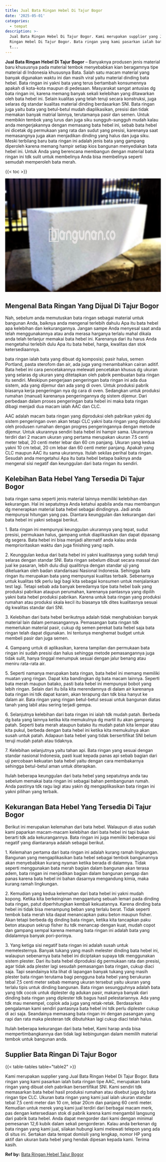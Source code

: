 ```yaml
---
title: Jual Bata Ringan Hebel Di Tajur Bogor
date: '2025-05-01'
categories:
  - tempat
description: >-
  Jual Bata Ringan Hebel Di Tajur Bogor. Kami merupakan supplier yang Jual Bata
  Ringan Hebel Di Tajur Bogor. Bata ringan yang kami pasarkan ialah bata ringan
  t...
---
```


**Jual Bata Ringan Hebel Di Tajur Bogor** – Banyaknya produsen jenis material baru khususnya pada material tembok menyebabkan kian beragamnya tipe material di Indonesia khususnya Bata. Salah satu macam material yang banyak digunakan waktu ini dan masih viral yaitu material dinding bata hebel. Bata ringan ini yakni bata yang terus bertambah konsumennya apakah di kota-kota maupun di pedesaan. Masyarakat sangat antusias dg bata ringan ini, karena memang banyak sekali kelebihan yang ditawarkan oleh bata hebel ini. Selain kualitas yang telah teruji secara konstruksi, juga selaras dg standar kualitas material dinding berdasarkan SNI. Bata ringan juga yaitu bata yang betul-betul mudah diaplikasikan, presisi dan tidak memakan banyak matrial lainnya, terutamanya pasir dan semen. Untuk membikin tembok yang lurus dan juga siku sungguh-sungguh mudah kalau anda mengerjakannya dengan memasang bata hebel ini, sebab bata hebel ini dicetak dg permukaan yang rata dan sudut yang presisi, karenanya saat memasangnya juga akan menjadikan dinding yang halus dan juga siku. Meski terbilang baru bata ringan ini adalah jenis bata yang gampang diperoleh karena memang hampir setiap kios bangunan menyediakan bata hebel ini. Untuk Anda yang berencana membangun dengan material bata ringan ini tdk sulit untuk membelinya Anda bisa membelinya seperti semudah memperoleh bata merah.

{{< toc >}}

![Jual Bata Ringan Hebel Di Tajur Bogor](/images/jual-hebel-murah-09.png)

## Mengenal Bata Ringan Yang Dijual Di Tajur Bogor

Nah, sebelum anda memutuskan bata ringan sebagai material untuk bangunan Anda, baiknya anda mengenal terlebih dahulu Apa itu bata hebel apa kelebihan dan kekurangannya. Jangan sampe Anda menyesal saat anda telah menggunakannya atau anda merasa harganya terlalu mahal dikala anda telah terlanjur memakai bata hebel ini. Karenanya dari itu harus Anda mengetahui terlebih dulu Apa itu bata hebel, harga, kwalitas dan stok ketersediaannya.

bata ringan ialah bata yang dibuat dg komposisi; pasir halus, semen Portland, pasta sterofom dan air, ada juga yang menambahkan cairan aditif. Bata hebel ini cara pencetakannya melewati pencetakan khusus dg ukuran yang selaras dg ukuran yang ditetapkan oleh pabrik pembuatan bata ringan itu sendiri. Meskipun pengerjaan pengeringan bata ringan ini ada dua sistem, ada yang dijemur dan ada yang di oven. Untuk produksi pabrik biasanya kerja pengeringan nya dg cara di oven. Sedangkan untuk produksi rumahan (manual) karenanya pengeringannya dg sistem dijemur. Dari perbedaan dalam proses pengeringan bata hebel ini maka bata ringan dibagi menjadi dua macam ialah AAC dan CLC.

AAC adalah macam bata ringan yang diproduksi oleh pabrikan yakni dg sistem pengeringan oven akan tetapi CLC yakni bata ringan yang diproduksi oleh produsen rumahan dengan progres pengeringannya dengan metode dijemur. Untuk ukurannya sendiri bata hebel ini hampir sama. Ukurannya terdiri dari 2 macam ukuran yang pertama merupakan ukuran 7.5 centi meter tebal, 20 centi meter lebar dan 60 cm panjang. Ukuran yang kedua yakni 10 cm tebal, 20 cm lebar dan 60 centi meter panjang. Apakah yang CLC maupun AAC itu sama ukurannya. Itulah sekilas perihal bata ringan. Sesudah anda mengetahui Apa itu bata hebel betapa baiknya anda mengenal sisi negatif dan keunggulan dari bata ringan itu sendiri.

## Kelebihan Bata Hebel Yang Tersedia Di Tajur Bogor

bata ringan sama seperti jenis material lainnya memiliki kelebihan dan kekurangan. Hal ini sepatutnya Anda ketahui apabila anda mau membangun dg menerapkan material bata hebel sebagai dindingnya. Jadi anda mempunyai hitungan yang pas. Diantara keunggulan dan kekurangan dari bata hebel ini yakni sebagai berikut.

1\. Bata ringan ini mempunyai keunggulan ukurannya yang tepat, sudut presisi, permukaan halus, gampang untuk diaplikasikan dan dapat dipasang dg segera. Bata hebel ini bisa menjadi alternatif anda kalau anda memprioritaskan waktu dan juga finishing yang rapih.

2\. Keunggulan kedua dari bata hebel ini yakni kualitasnya yang sudah teruji selaras dengan standar SNI. Bata ringan sebelum dibuat secara massal dan jual ke pasaran, lebih dulu diuji qualitinya dengan standar uji yang dikeluarkan oleh badan standarisasi Nasional Indonesia. Sehingga bata ringan itu merupakan bata yang mempunyai kualitas terbaik. Sebenarnya untuk kualitas tdk perlu lagi bagi kita sebagai konsumen untuk menjalankan test lagi. Tetapi sebab ada banyak beredarnya tipe bata hebel baik yang produksi pabrikan ataupun perumahan, karenanya pantasnya yang dipilih yakni bata hebel produksi pabrikan. Karena untuk bata ringan yang produksi rumahan atau produksi skala kecil itu biasanya tdk dites kualitasnya sesuai dg kwalitas standar dari SNI.

3\. Kelebihan dari bata hebel berikutnya adalah tidak menghabiskan banyak material lain dalam pemasangannya. Pemasangan bata ringan tdk memerlukan material pasir, cukup dg semen perekat bata hebel saja bata ringan telah dapat digunakan. Ini tentunya menghemat budget untuk membeli pasir dan juga semen.

4\. Gampang untuk di aplikasikan, karena tampilan dan permukaan bata ringan ini sudah presisi dan halus sehingga metode pemasangannya juga tidak sulit, hanya tinggal menumpuk sesuai dengan jalur benang atau meniru rata-rata air.

5\. Seperti namanya merupakan bata ringan, bata hebel ini memang memiliki muatan yang ringan. Dapat kita bandingkan dg bata macam lainnya. Seperti bata merah maupun batako, pasti bata hebel ini mempunyai bobot yang lebih ringan. Selain dari itu bila kita merendamnya di dalam air karenanya bata ringan ini tdk dapat karam, akan terapung dan tdk bisa hanyut ke dalam air. Bata ringan yang ringan betul-betul sesuai untuk bangunan diatas tanah yang labil atau sering terjadi gempa.

6\. Selanjutnya kelebihan dari bata ringan ini ialah tdk mudah patah. Berbeda dg bata yang lainnya ketika kita memukulnya dg martil itu akan gampang patah. Seperti bata merah ataupun batako itu mudah patah kita lempar atau kita pukul, berbeda dengan bata hebel ini ketika kita memukulnya akan susah untuk patah. Adapaun bata hebel yang tidak bersertifikat SNI belum teruji mudah patah atau tidaknya.

7\. Kelebihan selanjutnya yaitu tahan api. Bata ringan yang sesuai dengan standar nasional Indonesia, pasti kuat kepada panas api sebab bagian dari uji percobaan kekuatan bata hebel yaitu dengan cara membakarnya sehingga betul-betul aman untuk diterapkan.

Itulah beberapa keunggulan dari bata hebel yang sepatutnya anda tau sebelum memakai bata ringan ini sebagai bahan pembangunan rumah. Anda pastinya tdk ragu lagi atau yakin dg mengaplikasikan bata ringan ini yakni pilihan yang terbaik.

## Kekurangan Bata Hebel Yang Tersedia Di Tajur Bogor

Berikut ini merupakan kelemahan dari bata hebel. Walaupun di atas sudah kami paparkan macam-macam kelebihan dari bata hebel ini tapi bukan berarti tdk ada kekurangannya. Bata ringan ini juga memiliki beberapa sisi negatif yang diantaranya adalah sebagai berikut.

1\. Kelemahan pertama dari bata ringan ini adalah kurang ramah lingkungan. Bangunan yang mengaplikasikan bata hebel sebagai tembok bangunannya akan menyebabkan kurang nyaman ketika berada di dalamnya. Tidak seperti menggunakan bata merah bagian dalam bangunan akan terasa adem, bata ringan ini menjadikan bagian dalam bangunan pengap dan panas karena bata hebel ini bahan dasarnya mengandung kimia, maka kurang ramah lingkungan.

2\. Kemudian yang kedua kelemahan dari bata hebel ini yakni mudah kopong. Ketika kita berkeinginan menggantung sebuah lemari pada dinding bata ringan, patut diperhitungkan kembali kekuatannya. Karena dinding bata hebel ini tidak bisa menampung beban yang terlalu berat. Tidak seperti tembok bata merah kita dapat menancapkan paku beton maupun fisher. Akan tetapi berbeda dg dinding bata ringan, ketika kita tancapkan paku beton ataupun sekrup fisher itu tdk menancap dengan kuat, mudah copot dan gampang sempal karena memang bata ringan ini adalah bata yang didalamnya banyak pori-porinya.

3\. Yang ketiga sisi negatif bata ringan ini adalah susah untuk memelesternya. Banyak tukang yang masih melester dinding bata hebel ini, walaupun sebenarnya bata hebel ini diciptakan supaya tdk menggunakan sistem plester. Dari itu bata hebel diproduksi dg permukaan rata dan presisi, agar tidak ada plester lagi sesudah pemasangan bata ringan, cukup diaci saja. Tapi seandainya kita lihat di lapangan banyak tukang yang masih plester bata ringan terutama bagi pengguna bata hebel yang berukuran tebal 7,5 centi meter sebab memang ukuran tersebut yaitu ukuran yang terlalu tipis untuk dinding bangunan. Bata ringan sesungguhnya adalah bata yang tdk cocok untuk diplester dg adukan pasir, makanya banyak dari dinding bata ringan yang diplester tdk bagus hasil pelestariannya. Ada yang tdk mau menempel, coplok ada juga yang retak-retak. Berdasarkan pengalaman kami sendiri pantasnya bata hebel ini tdk perlu diplester cukup di aci saja. Seandainya memasang bata ringan ini dengan pasangan yang rapi dan rata maka plesteran tdk dibutuhkan lagi cukup diaci telah halus.

Itulah beberapa kekurangan dari bata hebel, Kami harap anda bisa mempertimbangkannya dan tidak lagi kebingungan dalam memilih material tembok untuk bangunan anda.

## Supplier Bata Ringan Di Tajur Bogor

{{< table-tables table="table2" >}}

Kami merupakan supplier yang Jual Bata Ringan Hebel Di Tajur Bogor. Bata ringan yang kami pasarkan ialah bata ringan tipe AAC, merupakan bata ringan yang dibuat oleh pabrikan bersertifikat SNI. Kami sendiri tdk memasarkan bata hebel hasil produksi rumahan atau disebut juga dg bata ringan tipe CLC. Ukuran bata ringan yang kami jual ialah ukuran standar tebal 7,5 centi meter dan 10 cm, lebar 20cm dan panjang 60 centi meter. Kemudian untuk merek yang kami jual terdiri dari berbagai macam merk, pas dengan ketersediaan stok di pabrik karena kami mengambil langsung dari pabrik bata hebel. Anda dapat mengorder dari kami dengan minimal pemesanan 12,6 kubik dalam sekali pengorderan. Kalau anda berkenan dg bata ringan yang kami jual, silakan hubungi kami melewati telepon yang ada di situs ini. Sertakan data tempat domisili yang lengkap, nomor HP yang aktif dan ukuran bata hebel yang hendak dipesan kepada kami. Terima kasih.

**Ref by:** [Bata Ringan Hebel Tajur Bogor](https://id.wikipedia.org/wiki/Bata)
